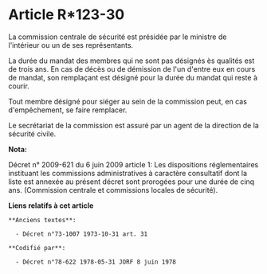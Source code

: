 # Article R*123-30

La commission centrale de sécurité est présidée par le ministre de l'intérieur ou un de ses représentants. 

La durée du mandat des membres qui ne sont pas désignés ès qualités est de trois ans. En cas de décès ou de démission de l'un
d'entre eux en cours de mandat, son remplaçant est désigné pour la durée du mandat qui reste à courir. 

Tout membre désigné pour siéger au sein de la commission peut, en cas d'empêchement, se faire remplacer. 

Le secrétariat de la commission est assuré par un agent de la direction de la sécurité civile.

**Nota:**

Décret n° 2009-621 du 6 juin 2009 article 1: Les dispositions réglementaires instituant les commissions administratives à
caractère consultatif dont la liste est annexée au présent décret sont prorogées pour une durée de cinq ans. (Commission
centrale et commissions locales de sécurité).

**Liens relatifs à cet article**

	**Anciens textes**:

	  - Décret n°73-1007 1973-10-31 art. 31

	**Codifié par**:

	  - Décret n°78-622 1978-05-31 JORF 8 juin 1978
